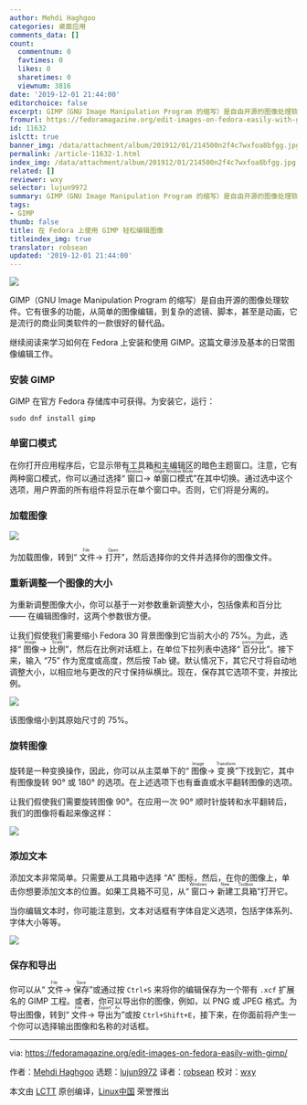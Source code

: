 ```yaml
---
author: Mehdi Haghgoo
categories: 桌面应用
comments_data: []
count:
  commentnum: 0
  favtimes: 0
  likes: 0
  sharetimes: 0
  viewnum: 3816
date: '2019-12-01 21:44:00'
editorchoice: false
excerpt: GIMP（GNU Image Manipulation Program 的缩写）是自由开源的图像处理软件。
fromurl: https://fedoramagazine.org/edit-images-on-fedora-easily-with-gimp/
id: 11632
islctt: true
banner_img: /data/attachment/album/201912/01/214500n2f4c7wxfoa8bfgg.jpg
permalink: /article-11632-1.html
index_img: /data/attachment/album/201912/01/214500n2f4c7wxfoa8bfgg.jpg.thumb.jpg
related: []
reviewer: wxy
selector: lujun9972
summary: GIMP（GNU Image Manipulation Program 的缩写）是自由开源的图像处理软件。
tags:
- GIMP
thumb: false
title: 在 Fedora 上使用 GIMP 轻松编辑图像
titleindex_img: true
translator: robsean
updated: '2019-12-01 21:44:00'
---
```


![](/data/attachment/album/201912/01/214500n2f4c7wxfoa8bfgg.jpg)


GIMP（GNU Image Manipulation Program 的缩写）是自由开源的图像处理软件。它有很多的功能，从简单的图像编辑，到复杂的滤镜、脚本，甚至是动画，它是流行的商业同类软件的一款很好的替代品。


继续阅读来学习如何在 Fedora 上安装和使用 GIMP。这篇文章涉及基本的日常图像编辑工作。


### 安装 GIMP


GIMP 在官方 Fedora 存储库中可获得。为安装它，运行：



```
sudo dnf install gimp
```

### 单窗口模式


在你打开应用程序后，它显示带有工具箱和主编辑区的暗色主题窗口。注意，它有两种窗口模式，你可以通过选择“<ruby> 窗口 <rt>  Windows </rt></ruby> -> <ruby> 单窗口模式 <rt>  Single Window Mode </rt></ruby>”在其中切换。通过选中这个选项，用户界面的所有组件将显示在单个窗口中。否则，它们将是分离的。


### 加载图像


![](/data/attachment/album/201912/01/214501z4zzv59ve5nklewl.png)


为加载图像，转到“<ruby> 文件 <rt>  File </rt></ruby> -> <ruby> 打开 <rt>  Open </rt></ruby>”，然后选择你的文件并选择你的图像文件。


### 重新调整一个图像的大小


为重新调整图像大小，你可以基于一对参数重新调整大小，包括像素和百分比 —— 在编辑图像时，这两个参数很方便。


让我们假使我们需要缩小 Fedora 30 背景图像到它当前大小的 75%。为此，选择“<ruby> 图像 <rt>  Image </rt></ruby> -> <ruby> 比例 <rt>  Scale </rt></ruby>”，然后在比例对话框上，在单位下拉列表中选择“<ruby> 百分比 <rt>  percentage </rt></ruby>”。接下来，输入 “75” 作为宽度或高度，然后按 Tab 键。默认情况下，其它尺寸将自动地调整大小，以相应地与更改的尺寸保持纵横比。现在，保存其它选项不变，并按比例。


![](/data/attachment/album/201912/01/214501mpv1x33myauolyll.png)


该图像缩小到其原始尺寸的 75%。


### 旋转图像


旋转是一种变换操作，因此，你可以从主菜单下的“<ruby> 图像 <rt>  Image </rt></ruby> -> <ruby> 变换 <rt>  Transform </rt></ruby>”下找到它，其中有图像旋转 90° 或 180° 的选项。在上述选项下也有垂直或水平翻转图像的选项。


让我们假使我们需要旋转图像 90°。在应用一次 90° 顺时针旋转和水平翻转后，我们的图像将看起来像这样：


![](/data/attachment/album/201912/01/214502dnm95p9oqjcpjnnz.png)


### 添加文本


添加文本非常简单。只需要从工具箱中选择 “A” 图标，然后，在你的图像上，单击你想要添加文本的位置。如果工具箱不可见，从“<ruby> 窗口 <rt>  Windows </rt></ruby> -> <ruby> 新建工具箱 <rt>  New Toolbox </rt></ruby>”打开它。


当你编辑文本时，你可能注意到，文本对话框有字体自定义选项，包括字体系列、字体大小等等。


![](/data/attachment/album/201912/01/214503p9gwwgkk113653ow.png)


### 保存和导出


你可以从“<ruby> 文件 <rt>  File </rt></ruby> -> <ruby> 保存 <rt>  Save </rt></ruby>”或通过按 `Ctrl+S` 来将你的编辑保存为一个带有 `.xcf` 扩展名的 GIMP 工程。或者，你可以导出你的图像，例如，以 PNG 或 JPEG 格式。为导出图像，转到“<ruby> 文件 <rt>  File </rt></ruby> -> <ruby> 导出为 <rt>  Export As </rt></ruby>”或按 `Ctrl+Shift+E`，接下来，在你面前将产生一个你可以选择输出图像和名称的对话框。




---


via: <https://fedoramagazine.org/edit-images-on-fedora-easily-with-gimp/>


作者：[Mehdi Haghgoo](https://fedoramagazine.org/author/powergame/) 选题：[lujun9972](https://github.com/lujun9972) 译者：[robsean](https://github.com/robsean) 校对：[wxy](https://github.com/wxy)


本文由 [LCTT](https://github.com/LCTT/TranslateProject) 原创编译，[Linux中国](https://linux.cn/) 荣誉推出